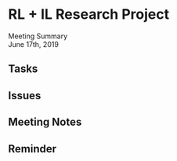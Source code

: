 # RL + IL Research Project
Meeting Summary\
June 17th, 2019


## Tasks


## Issues

   
## Meeting Notes


## Reminder